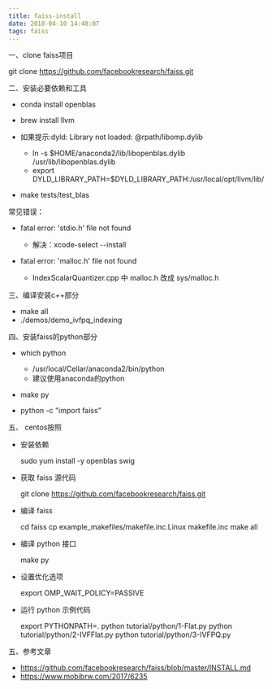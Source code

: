 ```yaml
---
title: faiss-install
date: 2018-04-10 14:48:07
tags: faiss
---
```


一、clone faiss项目

git clone https://github.com/facebookresearch/faiss.git

二、安装必要依赖和工具


+ conda install openblas

+ brew install llvm

+ 如果提示:dyld: Library not loaded: @rpath/libomp.dylib
    + ln -s $HOME/anaconda2/lib/libopenblas.dylib /usr/lib/libopenblas.dylib
    + export DYLD_LIBRARY_PATH=$DYLD_LIBRARY_PATH:/usr/local/opt/llvm/lib/

+ make tests/test_blas



常见错误：

+ fatal error: 'stdio.h' file not found
	
	+ 解决：xcode-select --install

+ fatal error: 'malloc.h' file not found
	
	+ IndexScalarQuantizer.cpp 中 malloc.h 改成 sys/malloc.h


三、编译安装c++部分

+ make all
+ ./demos/demo_ivfpq_indexing


四、安装faiss的python部分

+ which python

	+ /usr/local/Cellar/anaconda2/bin/python
	+ 建议使用anaconda的python

+ make py

+ python -c "import faiss"



五、 centos按照

+ 安装依赖

    sudo yum install -y openblas swig

+ 获取 faiss 源代码
   
    git clone https://github.com/facebookresearch/faiss.git

+ 编译 faiss

    cd faiss
    cp example_makefiles/makefile.inc.Linux makefile.inc
    make all

+ 编译 python 接口

    make py

+ 设置优化选项

    export OMP_WAIT_POLICY=PASSIVE

+  运行 python 示例代码

    export PYTHONPATH=.
    python tutorial/python/1-Flat.py
    python tutorial/python/2-IVFFlat.py
    python tutorial/python/3-IVFPQ.py

五、参考文章

+ https://github.com/facebookresearch/faiss/blob/master/INSTALL.md
+ https://www.mobibrw.com/2017/6235
